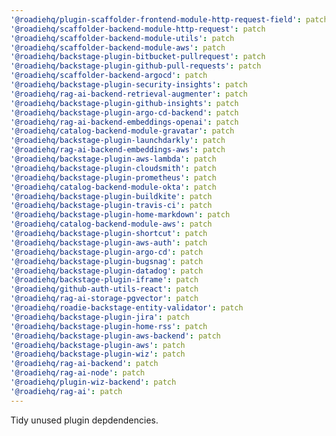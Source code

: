 ```yaml
---
'@roadiehq/plugin-scaffolder-frontend-module-http-request-field': patch
'@roadiehq/scaffolder-backend-module-http-request': patch
'@roadiehq/scaffolder-backend-module-utils': patch
'@roadiehq/scaffolder-backend-module-aws': patch
'@roadiehq/backstage-plugin-bitbucket-pullrequest': patch
'@roadiehq/backstage-plugin-github-pull-requests': patch
'@roadiehq/scaffolder-backend-argocd': patch
'@roadiehq/backstage-plugin-security-insights': patch
'@roadiehq/rag-ai-backend-retrieval-augmenter': patch
'@roadiehq/backstage-plugin-github-insights': patch
'@roadiehq/backstage-plugin-argo-cd-backend': patch
'@roadiehq/rag-ai-backend-embeddings-openai': patch
'@roadiehq/catalog-backend-module-gravatar': patch
'@roadiehq/backstage-plugin-launchdarkly': patch
'@roadiehq/rag-ai-backend-embeddings-aws': patch
'@roadiehq/backstage-plugin-aws-lambda': patch
'@roadiehq/backstage-plugin-cloudsmith': patch
'@roadiehq/backstage-plugin-prometheus': patch
'@roadiehq/catalog-backend-module-okta': patch
'@roadiehq/backstage-plugin-buildkite': patch
'@roadiehq/backstage-plugin-travis-ci': patch
'@roadiehq/backstage-plugin-home-markdown': patch
'@roadiehq/catalog-backend-module-aws': patch
'@roadiehq/backstage-plugin-shortcut': patch
'@roadiehq/backstage-plugin-aws-auth': patch
'@roadiehq/backstage-plugin-argo-cd': patch
'@roadiehq/backstage-plugin-bugsnag': patch
'@roadiehq/backstage-plugin-datadog': patch
'@roadiehq/backstage-plugin-iframe': patch
'@roadiehq/github-auth-utils-react': patch
'@roadiehq/rag-ai-storage-pgvector': patch
'@roadiehq/roadie-backstage-entity-validator': patch
'@roadiehq/backstage-plugin-jira': patch
'@roadiehq/backstage-plugin-home-rss': patch
'@roadiehq/backstage-plugin-aws-backend': patch
'@roadiehq/backstage-plugin-aws': patch
'@roadiehq/backstage-plugin-wiz': patch
'@roadiehq/rag-ai-backend': patch
'@roadiehq/rag-ai-node': patch
'@roadiehq/plugin-wiz-backend': patch
'@roadiehq/rag-ai': patch
---
```


Tidy unused plugin depdendencies.
